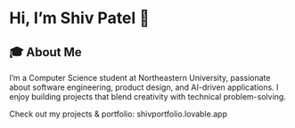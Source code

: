 # Hi, I’m Shiv Patel 👋

## 🎓 About Me  
I’m a Computer Science student at Northeastern University, passionate about software engineering, product design, and AI-driven applications. I enjoy building projects that blend creativity with technical problem-solving.

Check out my projects & portfolio: shivportfolio.lovable.app

